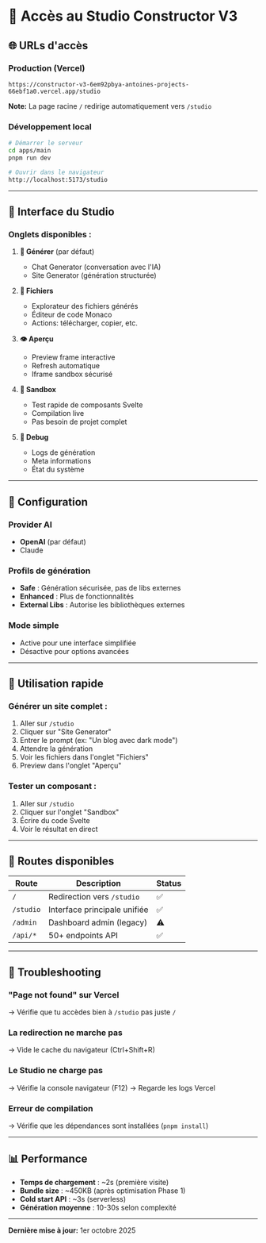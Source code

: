 # 🎨 Accès au Studio Constructor V3

## 🌐 URLs d'accès

### Production (Vercel)
```
https://constructor-v3-6em92pbya-antoines-projects-66ebf1a0.vercel.app/studio
```

**Note:** La page racine `/` redirige automatiquement vers `/studio`

### Développement local
```bash
# Démarrer le serveur
cd apps/main
pnpm run dev

# Ouvrir dans le navigateur
http://localhost:5173/studio
```

---

## 📱 Interface du Studio

### Onglets disponibles :

1. **🤖 Générer** (par défaut)
   - Chat Generator (conversation avec l'IA)
   - Site Generator (génération structurée)

2. **📁 Fichiers**
   - Explorateur des fichiers générés
   - Éditeur de code Monaco
   - Actions: télécharger, copier, etc.

3. **👁️ Aperçu**
   - Preview frame interactive
   - Refresh automatique
   - Iframe sandbox sécurisé

4. **🧪 Sandbox**
   - Test rapide de composants Svelte
   - Compilation live
   - Pas besoin de projet complet

5. **🐛 Debug**
   - Logs de génération
   - Meta informations
   - État du système

---

## 🔧 Configuration

### Provider AI
- **OpenAI** (par défaut)
- Claude

### Profils de génération
- **Safe** : Génération sécurisée, pas de libs externes
- **Enhanced** : Plus de fonctionnalités
- **External Libs** : Autorise les bibliothèques externes

### Mode simple
- Active pour une interface simplifiée
- Désactive pour options avancées

---

## 🚀 Utilisation rapide

### Générer un site complet :
1. Aller sur `/studio`
2. Cliquer sur "Site Generator"
3. Entrer le prompt (ex: "Un blog avec dark mode")
4. Attendre la génération
5. Voir les fichiers dans l'onglet "Fichiers"
6. Preview dans l'onglet "Aperçu"

### Tester un composant :
1. Aller sur `/studio`
2. Cliquer sur l'onglet "Sandbox"
3. Écrire du code Svelte
4. Voir le résultat en direct

---

## 🔗 Routes disponibles

| Route | Description | Status |
|-------|-------------|--------|
| `/` | Redirection vers `/studio` | ✅ |
| `/studio` | Interface principale unifiée | ✅ |
| `/admin` | Dashboard admin (legacy) | ⚠️ |
| `/api/*` | 50+ endpoints API | ✅ |

---

## 🐛 Troubleshooting

### "Page not found" sur Vercel
→ Vérifie que tu accèdes bien à `/studio` pas juste `/`

### La redirection ne marche pas
→ Vide le cache du navigateur (Ctrl+Shift+R)

### Le Studio ne charge pas
→ Vérifie la console navigateur (F12)
→ Regarde les logs Vercel

### Erreur de compilation
→ Vérifie que les dépendances sont installées (`pnpm install`)

---

## 📊 Performance

- **Temps de chargement** : ~2s (première visite)
- **Bundle size** : ~450KB (après optimisation Phase 1)
- **Cold start API** : ~3s (serverless)
- **Génération moyenne** : 10-30s selon complexité

---

**Dernière mise à jour:** 1er octobre 2025
